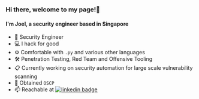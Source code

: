 ### Hi there, welcome to my page!👋

#### I'm Joel, a security engineer based in Singapore
- 🏫 Security Engineer
- 💻 I hack for good
- ⚙️ Comfortable with ```.py``` and various other languages
- 🛠️ Penetration Testing, Red Team and Offensive Tooling
- 📋 Currently working on security automation for large scale vulnerability scanning
- 📝 Obtained ```OSCP```
- 📫 Reachable at
  [![linkedin badge](https://img.shields.io/badge/Joel_Chang-30302f?style=flat&logo=linkedin)](https://www.linkedin.com/in/joel-chang-1a034a188/?originalSubdomain=sg)
